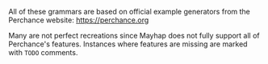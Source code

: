 All of these grammars are based on official example generators from the Perchance website:
https://perchance.org

Many are not perfect recreations since Mayhap does not fully support all of Perchance's features.
Instances where features are missing are marked with `TODO` comments.
